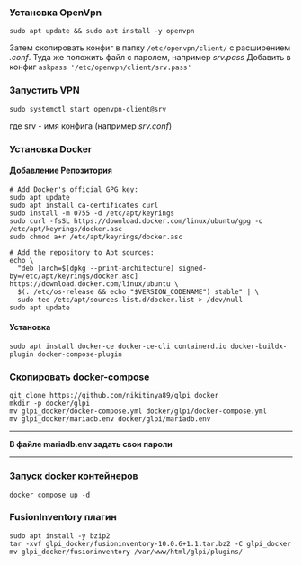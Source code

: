 ### Установка OpenVpn
```
sudo apt update && sudo apt install -y openvpn
```
Затем скопировать конфиг в папку `/etc/openvpn/client/` с расширением *.conf*. Туда же положить файл с паролем, например *srv.pass*
Добавить в конфиг `askpass '/etc/openvpn/client/srv.pass'`
### Запустить VPN
```
sudo systemctl start openvpn-client@srv
```
где srv - имя конфига (например *srv.conf*)
### Установка Docker
#### Добавление Репозитория
```
# Add Docker's official GPG key:
sudo apt update
sudo apt install ca-certificates curl
sudo install -m 0755 -d /etc/apt/keyrings
sudo curl -fsSL https://download.docker.com/linux/ubuntu/gpg -o /etc/apt/keyrings/docker.asc
sudo chmod a+r /etc/apt/keyrings/docker.asc

# Add the repository to Apt sources:
echo \
  "deb [arch=$(dpkg --print-architecture) signed-by=/etc/apt/keyrings/docker.asc] https://download.docker.com/linux/ubuntu \
  $(. /etc/os-release && echo "$VERSION_CODENAME") stable" | \
  sudo tee /etc/apt/sources.list.d/docker.list > /dev/null
sudo apt update
```
#### Установка
```
sudo apt install docker-ce docker-ce-cli containerd.io docker-buildx-plugin docker-compose-plugin
```
### Скопировать docker-compose
```
git clone https://github.com/nikitinya89/glpi_docker
mkdir -p docker/glpi
mv glpi_docker/docker-compose.yml docker/glpi/docker-compose.yml
mv glpi_docker/mariadb.env docker/glpi/mariadb.env
```
---
**В файле mariadb.env задать свои пароли**

---
### Запуск docker контейнеров
```
docker compose up -d
```
### FusionInventory плагин
```
sudo apt install -y bzip2
tar -xvf glpi_docker/fusioninventory-10.0.6+1.1.tar.bz2 -C glpi_docker
mv glpi_docker/fusioninventory /var/www/html/glpi/plugins/
```
